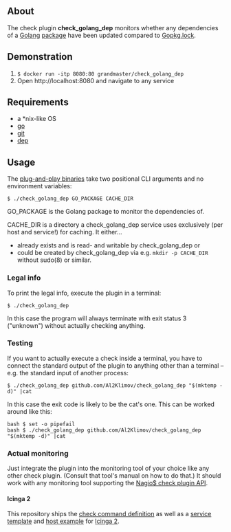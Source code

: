 ## About

The check plugin **check\_golang\_dep** monitors
whether any dependencies of a [Golang][golang] [package][go-pkg]
have been updated compared to [Gopkg.lock].

## Demonstration

1. `$ docker run -itp 8080:80 grandmaster/check_golang_dep`
2. Open http://localhost:8080 and navigate to any service

## Requirements

* a \*nix-like OS
* [go]
* [git]
* [dep]

## Usage

The [plug-and-play binaries]
take two positional CLI arguments and no environment variables:

```
$ ./check_golang_dep GO_PACKAGE CACHE_DIR
```

GO\_PACKAGE is the Golang package to monitor the dependencies of.

CACHE\_DIR is a directory a check\_golang\_dep service
uses exclusively (per host and service!) for caching. It either...

* already exists and is read- and writable by check\_golang\_dep or
* could be created by check\_golang\_dep via e.g. `mkdir -p CACHE_DIR`
  without sudo(8) or similar.

### Legal info

To print the legal info, execute the plugin in a terminal:

```
$ ./check_golang_dep
```

In this case the program will always terminate with exit status 3 ("unknown")
without actually checking anything.

### Testing

If you want to actually execute a check inside a terminal,
you have to connect the standard output of the plugin to anything
other than a terminal – e.g. the standard input of another process:

```
$ ./check_golang_dep github.com/Al2Klimov/check_golang_dep "$(mktemp -d)" |cat
```

In this case the exit code is likely to be the cat's one.
This can be worked around like this:

```
bash $ set -o pipefail
bash $ ./check_golang_dep github.com/Al2Klimov/check_golang_dep "$(mktemp -d)" |cat
```

### Actual monitoring

Just integrate the plugin into the monitoring tool of your choice
like any other check plugin. (Consult that tool's manual on how to do that.)
It should work with any monitoring tool
supporting the [Nagio$ check plugin API].

#### Icinga 2

This repository ships the [check command definition]
as well as a [service template] and [host example] for [Icinga 2].

[golang]: https://golang.org/
[go-pkg]: https://golang.org/ref/spec#Packages
[Gopkg.lock]: https://golang.github.io/dep/docs/Gopkg.lock.html
[go]: https://golang.org/cmd/go/
[git]: https://git-scm.com/
[dep]: https://golang.github.io/dep/
[plug-and-play binaries]: https://github.com/Al2Klimov/check_golang_dep/releases
[Nagio$ check plugin API]: https://nagios-plugins.org/doc/guidelines.html#AEN78
[check command definition]: ./icinga2/check_golang_dep.conf
[service template]: ./icinga2/check_golang_dep-service.conf
[host example]: ./icinga2/check_golang_dep-host.conf
[Icinga 2]: https://www.icinga.com/docs/icinga2/latest/doc/01-about/

